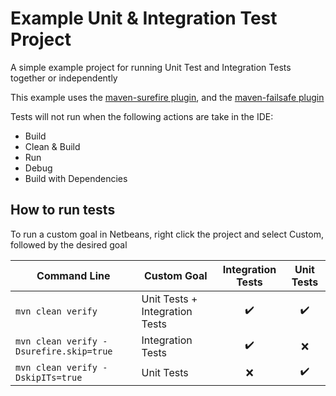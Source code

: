 # Example Unit & Integration Test Project

A simple example project for running Unit Test and Integration Tests together or independently 

This example uses the [maven-surefire plugin](http://maven.apache.org/components/surefire/maven-surefire-plugin/), and the [maven-failsafe plugin](http://maven.apache.org/surefire/maven-failsafe-plugin/)

Tests will not run when the following actions are take in the IDE:

* Build
* Clean & Build
* Run
* Debug
* Build with Dependencies

## How to run tests

To run a custom goal in Netbeans, right click the project and select Custom, followed by the desired goal

| Command Line | Custom Goal | Integration Tests | Unit Tests |
| --- | --- | :---: | :---: | 
| `mvn clean verify` | Unit Tests + Integration Tests | :heavy_check_mark: | :heavy_check_mark: |
| `mvn clean verify -Dsurefire.skip=true` | Integration Tests | :heavy_check_mark: | :x: |
| `mvn clean verify -DskipITs=true` | Unit Tests | :x: | :heavy_check_mark: |

